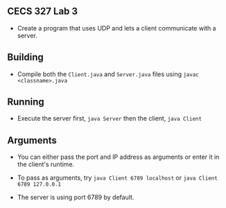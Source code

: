 ## CECS 327 Lab 3

- Create a program that uses UDP and lets a client communicate with a server.

## Building

- Compile both the `Client.java` and `Server.java` files using `javac <classname>.java`

## Running

- Execute the server first, `java Server` then the client, `java Client`

## Arguments

- You can either pass the port and IP address as arguments or enter it in the client's runtime.

- To pass as arguments, try `java Client 6789 localhost` or `java Client 6789 127.0.0.1`

- The server is using port 6789 by default.
